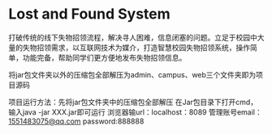 # Lost and Found System

打破传统的线下失物招领流程，解决寻人困难，信息闭塞的问题。立足于校园中大量的失物招领需求，以互联网技术为媒介，打造智慧校园失物招领系统，操作简单，功能完备，帮助同学们更方便地发布失物招领信息。

将jar包文件夹以外的压缩包全部解压为admin、campus、web三个文件夹即为项目源码

项目运行方法：先将jar包文件夹中的压缩包全部解压
在Jar包目录下打开cmd，输入java -jar XXX.jar即可运行
浏览器输url：localhost：8089
管理账号email：1551483075@qq.com
password:888888
